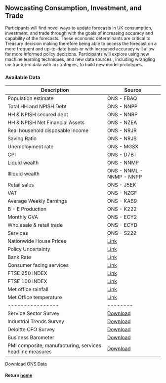 ## Nowcasting Consumption, Investment, and Trade 
Participants will find novel ways to update forecasts in UK consumption, investment, and trade through with the goals of increasing accuracy and capability of the forecasts. These economic determinants are critical to Treasury decision making therefore being able to access the forecast on a more frequent and up-to-date basis or with increased accuracy will allow for more informed policy decisions. Participants will explore using new machine learning techniques, and new data sources , including wrangling unstructured data  with ai strategies, to build new model prototypes. 

### Available Data

| Description | Source |
|------------|---------|
| Population estimate | ONS - EBAQ |
| Total HH and NPISH Debt | ONS - NNPP |
| HH & NPISH secured debt | ONS - NNRP |
| HH & NPISH Net Financial Assets | ONS - NZEA |
| Real household disposable income | ONS - NRJR |
| Saving Ratio | ONS - NRJS |
| Unemployment rate | ONS - MGSX |
| CPI | ONS - D7BT |
| Liquid wealth | ONS - NNMP |
| Illiquid wealth | ONS - NNML - NNMP - NNPP |
| Retail sales | ONS - J5EK |
| VAT | ONS - NZGF |
| Average Weekly Earnings | ONS - KAB9 |
| B - E Production | ONS - K222 |
| Monthly GVA | ONS - ECY2 |
| Wholesale & retail trade | ONS - ECYD |
| Services | ONS - S222 |
| Nationwide House Prices | [Link](https://www.nationwidehousepriceindex.co.uk/download/uk-monthly-index) |
| Policy Uncertainty | [Link](https://www.policyuncertainty.com/media/UK_Policy_Uncertainty_Data.xlsx) |
| Bank Rate | [Link](https://www.bankofengland.co.uk/boeapps/database/FromShowColumns.asp?searchText=IUMABEDR&Travel=) |
| Consumer facing services | [Link](https://www.ons.gov.uk/file?uri=/economy/grossdomesticproductgdp/datasets/consumerfacingservices/current/consumerfacingservices.xlsx) |
| FTSE 250 INDEX | [Link](https://www.londonstockexchange.com/indices/ftse-250) |
| FTSE 100 INDEX | [Link](https://www.londonstockexchange.com/indices/ftse-100) |
| Met office rainfall | [Link](https://www.metoffice.gov.uk/pub/data/weather/uk/climate/datasets/Rainfall/date/UK.txt) |
| Met Office temperature | [Link](https://www.metoffice.gov.uk/pub/data/weather/uk/climate/datasets/Tmean/date/UK.txt) |
|----------------|--------|
| Service Sector Survey| [Download](https://tcarver1234.github.io/hmt_hackathon/Data/consumption/sss_databook.csv) |
| Industrial Trends Survey| [Download](https://tcarver1234.github.io/hmt_hackathon/Data/consumption/ITS_results.csv) |
| Deloitte CFO Survey| [Download](https://tcarver1234.github.io/hmt_hackathon/Data/consumption/cfo_survey.csv) |
| Business Barometer| [Download](https://tcarver1234.github.io/hmt_hackathon/Data/consumption/bb_main.csv) |
| PMI composite, manufacturing, services headline measures| [Download](GB_comp_pmi_ba.xlsx) |

[Download ONS Data](https://tcarver1234.github.io/hmt_hackathon/Data/consumption/consumption_ons_data_dec2025.csv)

#### Return [home](index.md)

